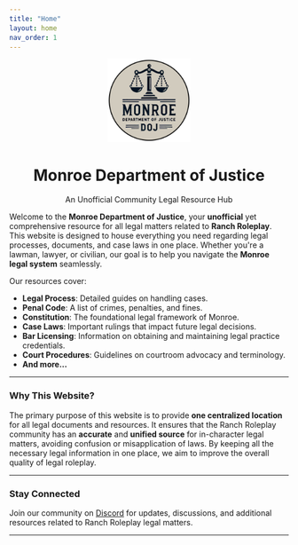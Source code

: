 ```yaml
---
title: "Home"
layout: home
nav_order: 1
---
```


<div style="text-align: center;">
  <img src="assets/images/monroedoj.png" alt="Logo of Monroe DOJ" style="width: 150px; height: 150px;">
  <h1><strong>Monroe Department of Justice</strong></h1>
  <p>An Unofficial Community Legal Resource Hub</p>
</div>

Welcome to the **Monroe Department of Justice**, your **unofficial** yet comprehensive resource for all legal matters related to **Ranch Roleplay**. This website is designed to house everything you need regarding legal processes, documents, and case laws in one place. Whether you're a lawman, lawyer, or civilian, our goal is to help you navigate the **Monroe legal system** seamlessly.

Our resources cover:
- **Legal Process**: Detailed guides on handling cases.
- **Penal Code**: A list of crimes, penalties, and fines.
- **Constitution**: The foundational legal framework of Monroe.
- **Case Laws**: Important rulings that impact future legal decisions.
- **Bar Licensing**: Information on obtaining and maintaining legal practice credentials.
- **Court Procedures**: Guidelines on courtroom advocacy and terminology.
- **And more...**

---

### **Why This Website?**

The primary purpose of this website is to provide **one centralized location** for all legal documents and resources. It ensures that the Ranch Roleplay community has an **accurate** and **unified source** for in-character legal matters, avoiding confusion or misapplication of laws. By keeping all the necessary legal information in one place, we aim to improve the overall quality of legal roleplay.

---

### **Stay Connected**

Join our community on [Discord](https://discord.com/invite/Sc3Ur4Uxpp) for updates, discussions, and additional resources related to Ranch Roleplay legal matters.

---
